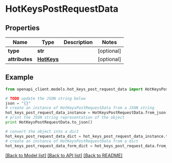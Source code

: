 # HotKeysPostRequestData


## Properties
Name | Type | Description | Notes
------------ | ------------- | ------------- | -------------
**type** | **str** |  | [optional] 
**attributes** | [**HotKeys**](HotKeys.md) |  | [optional] 

## Example

```python
from openapi_client.models.hot_keys_post_request_data import HotKeysPostRequestData

# TODO update the JSON string below
json = "{}"
# create an instance of HotKeysPostRequestData from a JSON string
hot_keys_post_request_data_instance = HotKeysPostRequestData.from_json(json)
# print the JSON string representation of the object
print HotKeysPostRequestData.to_json()

# convert the object into a dict
hot_keys_post_request_data_dict = hot_keys_post_request_data_instance.to_dict()
# create an instance of HotKeysPostRequestData from a dict
hot_keys_post_request_data_form_dict = hot_keys_post_request_data.from_dict(hot_keys_post_request_data_dict)
```
[[Back to Model list]](../README.md#documentation-for-models) [[Back to API list]](../README.md#documentation-for-api-endpoints) [[Back to README]](../README.md)


